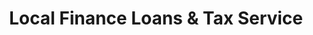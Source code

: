 ---
title: "Local Finance Loans & Tax Service"
url: /barnwell/local-finance-loans-and-tax-service/
shop: pawnbroker
---